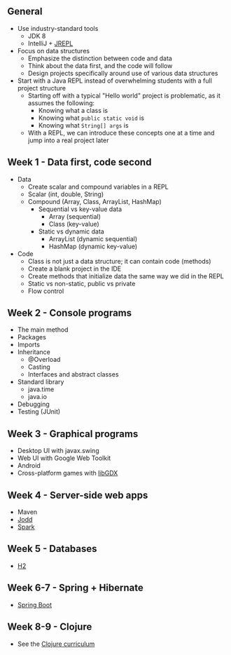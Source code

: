 ## General

* Use industry-standard tools
  * JDK 8
  * IntelliJ + [JREPL](https://plugins.jetbrains.com/plugin/7892)
* Focus on data structures
  * Emphasize the distinction between code and data
  * Think about the data first, and the code will follow
  * Design projects specifically around use of various data structures
* Start with a Java REPL instead of overwhelming students with a full project structure
  * Starting off with a typical "Hello world" project is problematic, as it assumes the following:
    * Knowing what a class is
    * Knowing what `public static void` is
    * Knowing what `String[] args` is
  * With a REPL, we can introduce these concepts one at a time and jump into a real project later

## Week 1 - Data first, code second

* Data
  * Create scalar and compound variables in a REPL
  * Scalar (int, double, String)
  * Compound (Array, Class, ArrayList, HashMap)
    * Sequential vs key-value data
      * Array (sequential)
      * Class (key-value)
    * Static vs dynamic data
      * ArrayList (dynamic sequential)
      * HashMap (dynamic key-value)
* Code
  * Class is not just a data structure; it can contain code (methods)
  * Create a blank project in the IDE
  * Create methods that initialize data the same way we did in the REPL
  * Static vs non-static, public vs private
  * Flow control

## Week 2 - Console programs

* The main method
* Packages
* Imports
* Inheritance
  * @Overload
  * Casting
  * Interfaces and abstract classes
* Standard library
  * java.time
  * java.io
* Debugging
* Testing (JUnit)

## Week 3 - Graphical programs

* Desktop UI with javax.swing
* Web UI with Google Web Toolkit
* Android
* Cross-platform games with [libGDX](https://libgdx.badlogicgames.com/)

## Week 4 - Server-side web apps

* Maven
* [Jodd](http://jodd.org/)
* [Spark](http://sparkjava.com/)

## Week 5 - Databases

* [H2](http://www.h2database.com/html/main.html)

## Week 6-7 - Spring + Hibernate

* [Spring Boot](http://projects.spring.io/spring-boot/)

## Week 8-9 - Clojure

* See the [Clojure curriculum](https://github.com/oakes/clojure-assignments)
